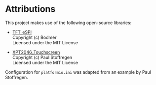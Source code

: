 # Attributions

This project makes use of the following open-source libraries:

- [TFT_eSPI](https://github.com/bodmer/TFT_eSPI)  
  Copyright (c) Bodmer  
  Licensed under the MIT License

- [XPT2046_Touchscreen](https://github.com/PaulStoffregen/XPT2046_Touchscreen)  
  Copyright (c) Paul Stoffregen  
  Licensed under the MIT License

Configuration for `platformio.ini` was adapted from an example by Paul Stoffregen.  
